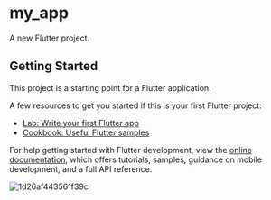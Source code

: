 # my_app

A new Flutter project.

## Getting Started

This project is a starting point for a Flutter application.

A few resources to get you started if this is your first Flutter project:

- [Lab: Write your first Flutter app](https://docs.flutter.dev/get-started/codelab)
- [Cookbook: Useful Flutter samples](https://docs.flutter.dev/cookbook)

For help getting started with Flutter development, view the
[online documentation](https://docs.flutter.dev/), which offers tutorials,
samples, guidance on mobile development, and a full API reference.

![1d26af443561f39c](https://github.com/angemiguelsoro/Namer-App/assets/98671210/46d15c53-f04b-4104-983c-2bf38bda5e5b)
